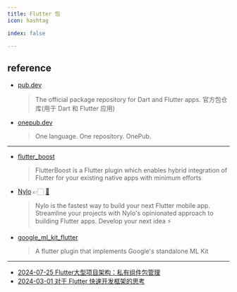 ```yaml
---
title: Flutter 包
icon: hashtag

index: false

---
```


<!-- more -->

## reference

- [pub.dev](https://pub.dev/)
    > The official package repository for Dart and Flutter apps.
    > 官方包仓库(用于 Dart 和 Flutter 应用)
- [onepub.dev](https://onepub.dev/)
    > One language. One repository. OnePub.

------

<!-- libs -->

- [flutter_boost](https://github.com/alibaba/flutter_boost)
    > FlutterBoost is a Flutter plugin which enables hybrid integration of Flutter for your existing native apps with minimum efforts
- [Nylo](https://nylo.dev) 👉🏻 [🐙](https://github.com/nylo-core/nylo)
    > Nylo is the fastest way to build your next Flutter mobile app. Streamline your projects with Nylo's opinionated approach to building Flutter apps. Develop your next idea ⚡️
- [google_ml_kit_flutter](https://github.com/flutter-ml/google_ml_kit_flutter)
    > A flutter plugin that implements Google's standalone ML Kit
    
------

<!-- articles -->

- []()[2024-07-25 Flutter大型项目架构：私有组件包管理](https://www.nnxkcloud.com/2024/07/25/flutter%E5%A4%A7%E5%9E%8B%E9%A1%B9%E7%9B%AE%E6%9E%B6%E6%9E%84%EF%BC%9A%E7%A7%81%E6%9C%89%E7%BB%84%E4%BB%B6%E5%8C%85%E7%AE%A1%E7%90%86/)
- []()[2024-03-01 对于 Flutter 快速开发框架的思考](https://juejin.cn/post/7340898858556964864)